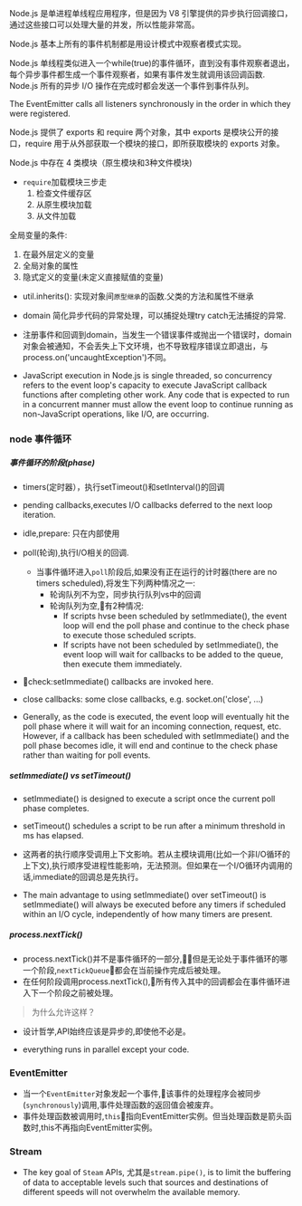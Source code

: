 Node.js 是单进程单线程应用程序，但是因为 V8 引擎提供的异步执行回调接口，通过这些接口可以处理大量的并发，所以性能非常高。

Node.js 基本上所有的事件机制都是用设计模式中观察者模式实现。

Node.js 单线程类似进入一个while(true)的事件循环，直到没有事件观察者退出，每个异步事件都生成一个事件观察者，如果有事件发生就调用该回调函数.
Node.js 所有的异步 I/O 操作在完成时都会发送一个事件到事件队列。

The EventEmitter calls all listeners synchronously in the order in which they were registered.

Node.js 提供了 exports 和 require 两个对象，其中 exports 是模块公开的接口，require 用于从外部获取一个模块的接口，即所获取模块的 exports 对象。

 Node.js 中存在 4 类模块（原生模块和3种文件模块)

- `require`加载模块三步走
  1. 检查文件缓存区
  2. 从原生模块加载
  3. 从文件加载

全局变量的条件:

1. 在最外层定义的变量
2. 全局对象的属性
3. 隐式定义的变量(未定义直接赋值的变量)

- util.inherits(): 实现对象间`原型继承`的函数.父类的方法和属性不继承
- domain 简化异步代码的异常处理，可以捕捉处理try catch无法捕捉的异常.
- 注册事件和回调到domain，当发生一个错误事件或抛出一个错误时，domain对象会被通知，不会丢失上下文环境，也不导致程序错误立即退出，与process.on('uncaughtException')不同。

- JavaScript execution in Node.js is single threaded, so concurrency refers to the event loop's capacity to execute JavaScript callback functions after completing other work. Any code that is expected to run in a concurrent manner must allow the event loop to continue running as non-JavaScript operations, like I/O, are occurring.

### node 事件循环

##### 事件循环的阶段(phase)

- timers(定时器），执行setTimeout()和setInterval()的回调
- pending callbacks,executes I/O callbacks deferred to the next loop iteration.
- idle,prepare: 只在内部使用
- poll(轮询),执行I/O相关的回调.
  - 当事件循环进入`poll`阶段后,如果没有正在运行的计时器(there are no timers scheduled),将发生下列两种情况之一:
    - 轮询队列不为空，同步执行队列vs中的回调
    - 轮询队列为空,有2种情况:
      - If scripts hvse been scheduled by setImmediate(), the event loop will end the poll phase and continue to the check phase to execute those scheduled scripts.
      - If scripts have not been scheduled by setImmediate(), the event loop will wait for callbacks to be added to the queue, then execute them immediately.
- check:setImmediate() callbacks are invoked here.
- close callbacks: some close callbacks, e.g. socket.on('close', ...)

- Generally, as the code is executed, the event loop will eventually hit the poll phase where it will wait for an incoming connection, request, etc. However, if a callback has been scheduled with setImmediate() and the poll phase becomes idle, it will end and continue to the check phase rather than waiting for poll events.

##### setImmediate() vs setTimeout()

- setImmediate() is designed to execute a script once the current poll phase completes.
- setTimeout() schedules a script to be run after a minimum threshold in ms has elapsed.

- 这两者的执行顺序受调用上下文影响。若从主模块调用(比如一个非I/O循环的上下文),执行顺序受进程性能影响，无法预测。但如果在一个I/O循环内调用的话,immediate的回调总是先执行。

- The main advantage to using setImmediate() over setTimeout() is setImmediate() will always be executed before any timers if scheduled within an I/O cycle, independently of how many timers are present.

##### process.nextTick()

- process.nextTick()并不是事件循环的一部分,但是无论处于事件循环的哪一个阶段,`nextTickQueue`都会在当前操作完成后被处理。
- 在任何阶段调用process.nextTick(),所有传入其中的回调都会在事件循环进入下一个阶段之前被处理。

> 为什么允许这样？
- 设计哲学,API始终应该是异步的,即使他不必是。
  
- everything runs in parallel except your code.

### EventEmitter

- 当一个`EventEmitter`对象发起一个事件,该事件的处理程序会被同步(`synchronously`)调用,事件处理函数的返回值会被废弃。
- 事件处理函数被调用时,`this`指向EventEmitter实例。但当处理函数是箭头函数时,this不再指向EventEmitter实例。

### Stream

- The key goal of `Steam` APIs, 尤其是`stream.pipe()`, is to limit the buffering of data to acceptable levels such that sources and destinations of different speeds will not overwhelm the available memory.